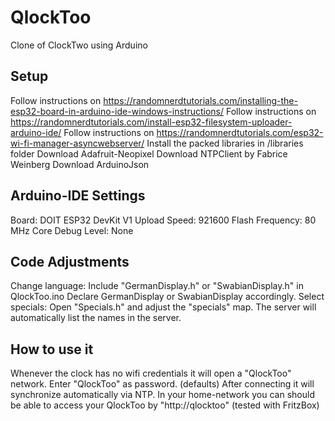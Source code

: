 # QlockToo
Clone of ClockTwo using Arduino

 Setup
--------------------------------------
 Follow instructions on https://randomnerdtutorials.com/installing-the-esp32-board-in-arduino-ide-windows-instructions/
 Follow instructions on https://randomnerdtutorials.com/install-esp32-filesystem-uploader-arduino-ide/
 Follow instructions on https://randomnerdtutorials.com/esp32-wi-fi-manager-asyncwebserver/
 Install the packed libraries in /libraries folder
 Download Adafruit-Neopixel 
 Download NTPClient by Fabrice Weinberg
 Download ArduinoJson
 
 Arduino-IDE Settings
--------------------------------------
 Board: DOIT ESP32 DevKit V1
 Upload Speed: 921600
 Flash Frequency: 80 MHz
 Core Debug Level: None
 
 Code Adjustments
--------------------------------------
 Change language: 	Include "GermanDisplay.h" or "SwabianDisplay.h" in QlockToo.ino
					Declare GermanDisplay or SwabianDisplay accordingly.
 Select specials: 	Open "Specials.h" and adjust the "specials" map. 
					The server will automatically list the names in the server.
					
 How to use it
--------------------------------------
 Whenever the clock has no wifi credentials it will open a "QlockToo" network. Enter "QlockToo" as password. (defaults)
 After connecting it will synchronize automatically via NTP.
 In your home-network you can should be able to access your QlockToo by "http://qlocktoo" (tested with FritzBox)
